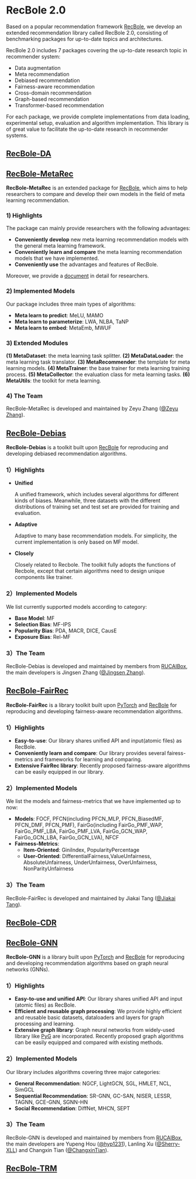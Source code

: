 # RecBole 2.0
Based on a popular recommendation framework [RecBole](https://github.com/RUCAIBox/Recbole), we develop an extended recommendation library called RecBole 2.0, consisting of benchmarking packages for up-to-date topics and architectures. 

RecBole 2.0 includes 7 packages covering the up-to-date research topic in recommender system:

* Data augmentation
* Meta recommendation
* Debiased recommendation
* Fairness-aware recommendation
* Cross-domain recommendation
* Graph-based recommendation
* Transformer-based recommendation

For each package, we provide complete implementations from data loading, experimental
setup, evaluation and algorithm implementation. This library is of great value to facilitate the up-to-date research in recommender
systems. 


## [RecBole-DA](https://github.com/RUCAIBox/RecBole-DA)

## [RecBole-MetaRec](https://github.com/nuster1128/RecBole-MetaRec)

**RecBole-MetaRec** is an extended package for [RecBole](https://recbole.io/), which aims to help researchers to compare and develop their own models in the field of meta learning recommendation.

### 1) Highlights

The package can mainly provide researchers with the following advantages:

- **Conveniently develop** new meta learning recommendation models with the general meta learning framework.
- **Conveniently learn and compare** the meta learning recommendation models that we have implemented. 
- **Conveniently use** the advantages and features of RecBole.

Moreover, we provide a [document](https://recbole-metarec-doc.readthedocs.io/en/latest/) in detail for researchers.

### 2) Implemented Models

Our package includes three main types of algorithms:

- **Meta learn to predict**: MeLU, MAMO
- **Meta learn to parameterize**: LWA, NLBA, TaNP
- **Meta learn to embed**: MetaEmb, MWUF

### 3) Extended Modules

**(1) MetaDataset**: the meta learning task splitter. **(2) MetaDataLoader**: the meta learning task translator. **(3) MetaRecommender**: the template for meta learning models. **(4) MetaTrainer**: the base trainer for meta learning training process. **(5) MetaCollector**: the evaluation class for meta learning tasks. **(6) MetaUtils**: the toolkit for meta learning.

### 4) The Team

RecBole-MetaRec is developed and maintained by Zeyu Zhang ([@Zeyu Zhang](https://github.com/nuster1128)).

## [RecBole-Debias](https://github.com/JingsenZhang/RecBole-Debias)
**RecBole-Debias** is a toolkit built upon [RecBole](https://github.com/RUCAIBox/RecBole) for reproducing and developing debiased recommendation algorithms.

### 1）Highlights

* **Unified**

    A unified framework, which includes several algorithms for different kinds of biases. Meanwhile, three datasets with the different distributions of training set and test set are provided for training and evaluation.

* **Adaptive**

    Adaptive to many base recommendation models. For simplicity, the current implementation is only based on MF model.
    
* **Closely**

    Closely related to Recbole. The toolkit fully adopts the functions of Recbole, except that certain algorithms need to design unique components like trainer.

### 2）Implemented Models

We list currently supported models according to category:

* **Base Model**: MF
* **Selection Bias**: MF-IPS
* **Popularity Bias**: PDA, MACR, DICE, CausE
* **Exposure Bias**: Rel-MF


### 3）The Team

RecBole-Debias is developed and maintained by members from [RUCAIBox](http://aibox.ruc.edu.cn/), the main developers is Jingsen Zhang ([@Jingsen Zhang](https://github.com/JingsenZhang)).

## [RecBole-FairRec](https://github.com/TangJiakai/RecBole-FairRec)

**RecBole-FairRec** is a library toolkit built upon [PyTorch](https://pytorch.org) and [RecBole](https://recbole.io) for reproducing and developing fairness-aware recommendation algorithms.

### 1）Highlights
* **Easy-to-use**: Our library shares unified API and input(atomic files) as RecBole.
* **Conveniently learn and compare**: Our library provides several fairess-metrics and frameworks for learning and comparing.
* **Extensive FairRec library**: Recently proposed fairness-aware algorithms can be easily equipped in our library.

### 2）Implemented Models

We list the models and fairness-metrics that we have implemented up to now:

* **Models**: FOCF, PFCN(including PFCN_MLP, PFCN_BiasedMF, PFCN_DMF, PFCN_PMF), FairGo(including FairGo_PMF_WAP, FairGo_PMF_LBA, FairGo_PMF_LVA, FairGo_GCN_WAP, FairGo_GCN_LBA, FairGo_GCN_LVA), NFCF
* **Fairness-Metrics**:
  * **Item-Oriented**: GiniIndex, PopularityPercentage
  * **User-Oriented**: DifferentialFairness,ValueUnfairness, AbsoluteUnfairness, UnderUnfairness, OverUnfairness, NonParityUnfairness


### 3）The Team

RecBole-FairRec is developed and maintained by Jiakai Tang ([@Jiakai Tang](https://github.com/TangJiakai)).

## [RecBole-CDR](https://github.com/RUCAIBox/RecBole-CDR)

## [RecBole-GNN](https://github.com/RUCAIBox/RecBole-GNN)
**RecBole-GNN** is a library built upon [PyTorch](https://pytorch.org) and [RecBole](https://github.com/RUCAIBox/RecBole) for reproducing and developing recommendation algorithms based on graph neural networks (GNNs). 

### 1）Highlights

* **Easy-to-use and unified API**:
    Our library shares unified API and input (atomic files) as RecBole.
* **Efficient and reusable graph processing**:
    We provide highly efficient and reusable basic datasets, dataloaders and layers for graph processing and learning.
* **Extensive graph library**:
    Graph neural networks from widely-used library like [PyG](https://github.com/pyg-team/pytorch_geometric) are incorporated. Recently proposed graph algorithms can be easily equipped and compared with existing methods.

### 2）Implemented Models

Our library includes algorithms covering three major categories:

* **General Recommendation**: NGCF, LightGCN, SGL, HMLET, NCL, SimGCL
* **Sequential Recommendation**: SR-GNN, GC-SAN, NISER, LESSR, TAGNN, GCE-GNN, SGNN-HN
* **Social Recommendation**: DiffNet, MHCN, SEPT

### 3）The Team

RecBole-GNN is developed and maintained by members from [RUCAIBox](http://aibox.ruc.edu.cn/), the main developers are Yupeng Hou ([@hyp1231](https://github.com/hyp1231)), Lanling Xu ([@Sherry-XLL](https://github.com/Sherry-XLL)) and Changxin Tian ([@ChangxinTian](https://github.com/ChangxinTian)).

## [RecBole-TRM](https://github.com/RUCAIBOX/RecBole-TRM)

